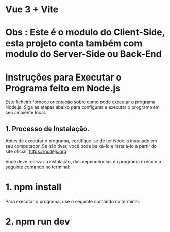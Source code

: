 # Vue 3 + Vite

# Obs : Este é o modulo do Client-Side, esta projeto conta também com modulo do Server-Side ou Back-End

# Instruções para Executar o Programa feito em Node.js

Este ficheiro fornece orientação sobre como pode executar o programa Node.js. Siga as etapas abaixo para configurar e executar o programa em seu ambiente local.

## 1. Processo de Instalação.

Antes de executar o programa, certifique-se de ter Node.js instalado em seu computador. Se não tiver, você pode baixá-lo e instalá-lo a partir do site oficial: https://nodejs.org

Você deve realizar a instalação, das dependências do programa execute o seguinte comando no terminal:
# 1. npm install

Para executar o programa, use o seguinte comando no terminal:
# 2. npm run dev